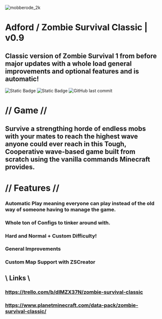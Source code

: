 ![mobberode_2k](https://github.com/Mobberode/MC-Zombie-Survival-Mobberode/assets/121296120/ea671937-fa44-44e5-911c-7fd82bb1e2c7)
# Adford / Zombie Survival Classic | v0.9
## Classic version of Zombie Survival 1 from before major updates with a whole load general improvements and optional features and is automatic!

![Static Badge](https://img.shields.io/badge/Made%20With-Commands-%23E72A58?style=for-the-badge)
![Static Badge](https://img.shields.io/badge/Not%20Optimized-But%20Still%20Optimized-E72A58?style=for-the-badge&color=E72A58)
![GitHub last commit](https://img.shields.io/github/last-commit/Mobberode/MC-Zombie-Survival-Mobberode?style=for-the-badge&color=E72A58)


# // Game //
## Survive a strengthing horde of endless mobs with your mates to reach the highest wave anyone could ever reach in this Tough, Cooperative wave-based game built from scratch using the vanilla commands Minecraft provides.

# // Features //
### Automatic Play meaning everyone can play instead of the old way of someone having to manage the game.
### Whole ton of Configs to tinker around with.
### Hard and Normal + Custom Difficulty!
### General Improvements
### Custom Map Support with ZSCreator

## \\ Links \\
### https://trello.com/b/dIMZX37N/zombie-survival-classic
### https://www.planetminecraft.com/data-pack/zombie-survival-classic/
